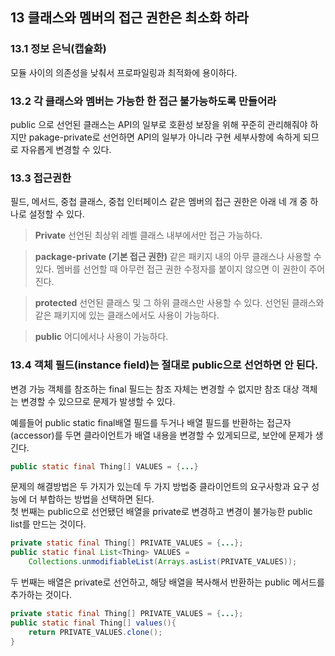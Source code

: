 ## 13 클래스와 멤버의 접근 권한은 최소화 하라
### 13.1 정보 은닉(캡슐화)
모듈 사이의 의존성을 낮춰서 프로파일링과 최적화에 용이하다.

### 13.2 각 클래스와 멤버는 가능한 한 접근 불가능하도록 만들어라
public 으로 선언된 클래스는 API의 일부로 호환성 보장을 위해 꾸준히 관리해줘야 하지만 pakage-private로 선언하면 API의 일부가 아니라 구현 세부사항에 속하게 되므로 자유롭게 변경할 수 있다.

### 13.3 접근권한
필드, 메서드, 중첩 클래스, 중첩 인터페이스 같은 멤버의 접근 권한은 아래 네 개 중 하나로 설정할 수 있다.

> **Private**
> 선언된 최상위 레벨 클래스 내부에서만 접근 가능하다.

> **package-private (기본 접근 권한)**
> 같은 패키지 내의 아무 클래스나 사용할 수 있다. 멤버를 선언할 때 아무런 접근 권한 수정자를 붙이지 않으면 이 권한이 주어진다.

> **protected**
> 선언된 클래스 및 그 하위 클래스만 사용할 수 있다. 선언된 클래스와 같은 패키지에 있는 클래스에서도 사용이 가능하다.

> **public**
> 어디에서나 사용이 가능하다.

### 13.4 객체 필드(instance field)는 절대로 public으로 선언하면 안 된다.
변경 가능 객체를 참조하는 final 필드는 참조 자체는 변경할 수 없지만 참조 대상 객체는 변경할 수 있으므로 문제가 발생할 수 있다.

예를들어 public static final배열 필드를 두거나 배열 필드를 반환하는 접근자(accessor)를 두면 클라이언트가 배열 내용을 변경할 수 있게되므로, 보안에 문제가 생긴다.
 
```java
public static final Thing[] VALUES = {...}
```

문제의 해결방법은 두 가지가 있는데 두 가지 방법중 클라이언트의 요구사항과 요구 성능에 더 부합하는 방법을 선택하면 된다. </br>첫 번째는 public으로 선언됐던 배열을 private로 변경하고 변경이 불가능한 public list를 만드는 것이다.

```java
private static final Thing[] PRIVATE_VALUES = {...};
public static final List<Thing> VALUES = 
	Collections.unmodifiableList(Arrays.asList(PRIVATE_VALUES));
```
두 번째는 배열은 private로 선언하고, 해당 배열을 복사해서 반환하는 public 메서드를 추가하는 것이다.
```java
private static final Thing[] PRIVATE_VALUES = {...};
public static final Thing[] values(){
	return PRIVATE_VALUES.clone();
}
```
